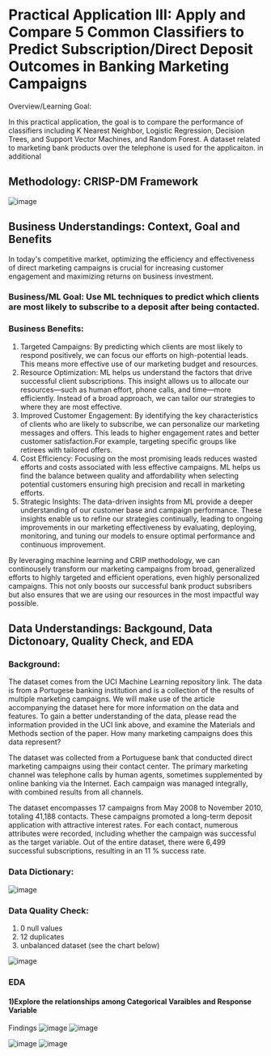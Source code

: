 # Practical Application III: Apply and Compare 5 Common Classifiers to Predict Subscription/Direct Deposit Outcomes in Banking Marketing Campaigns

Overview/Learning Goal: 

In this practical application, the goal is to compare the performance of classifiers including K Nearest Neighbor, Logistic Regression, Decision Trees, and Support Vector Machines, and Random Forest. 
A dataset related to marketing bank products over the telephone is used for the applicaiton. in additional 

## Methodology: CRISP-DM Framework 

![image](https://github.com/Sandysmile/Marketing-Campaigns/assets/20648423/26a9f4ba-b87d-4319-ba53-fb00675ec3eb) 



## Business Understandings: Context, Goal and Benefits

In today's competitive market, optimizing the efficiency and effectiveness of direct marketing campaigns is crucial for increasing customer engagement and maximizing returns on business investment.

### Business/ML Goal: Use ML techniques to predict which clients are most likely to subscribe to a deposit after being contacted. 

### Business Benefits: 

1. Targeted Campaigns: By predicting which clients are most likely to respond positively, we can focus our efforts on high-potential leads. This means more effective use of our marketing budget and resources.
2. Resource Optimization: ML helps us understand the factors that drive successful client subscriptions. This insight allows us to allocate our resources—such as human effort, phone calls, and time—more efficiently. Instead of a broad approach, we can tailor our strategies to where they are most effective. 
3. Improved Customer Engagement: By identifying the key characteristics of clients who are likely to subscribe, we can personalize our marketing messages and offers. This leads to higher engagement rates and better customer satisfaction.For example, targeting specific groups like retirees with tailored offers.
4. Cost Efficiency: Focusing on the most promising leads reduces wasted efforts and costs associated with less effective campaigns. ML helps us find the balance between quality and affordability when selecting potential customers ensuring high precision and recall in marketing efforts.
5. Strategic Insights: The data-driven insights from ML provide a deeper understanding of our customer base and campaign performance. These insights enable us to refine our strategies continually, leading to ongoing improvements in our marketing effectiveness by evaluating, deploying, monitoring, and tuning our models to ensure optimal performance and continuous improvement.

By leveraging machine learning and CRIP methodology, we can continousely transform our marketing campaigns from broad, generalized efforts to highly targeted and efficient operations, even highly personalized campaigns. This not only boosts our successful bank product subsribers but also ensures that we are using our resources in the most impactful way possible.

## Data Understandings: Backgound, Data Dictonoary, Quality Check, and EDA 

### Background: 

The dataset comes from the UCI Machine Learning repository link. The data is from a Portugese banking institution and is a collection of the results of multiple marketing campaigns. We will make use of the article accompanying the dataset here for more information on the data and features. To gain a better understanding of the data, please read the information provided in the UCI link above, and examine the Materials and Methods section of the paper. How many marketing campaigns does this data represent? 

The dataset was collected from a Portuguese bank that conducted direct marketing campaigns using their contact center. The primary marketing channel was telephone calls by human agents, sometimes supplemented by online banking via the Internet. Each campaign was managed integrally, with combined results from all channels. 

The dataset encompasses 17 campaigns from May 2008 to November 2010, totaling 41,188 contacts. These campaigns promoted a long-term deposit application with attractive interest rates. For each contact, numerous attributes were recorded, including whether the campaign was successful as the target variable. Out of the entire dataset, there were 6,499 successful subscriptions, resulting in an 11 % success rate. 

### Data Dictionary: 

![image](https://github.com/Sandysmile/Marketing-Campaigns/assets/20648423/e95d693c-385e-41ee-9cdf-797b3bffbf47)


### Data Quality Check: 

1) 0 null values
2) 12 duplicates
3) unbalanced dataset (see the chart below)
   
![image](https://github.com/Sandysmile/Marketing-Campaigns/assets/20648423/2498bc86-9725-4d65-be43-3874b9fe068d) 


### EDA
#### 1)Explore the relationships among Categorical Varaibles and Response Variable 

Findings 
![image](https://github.com/Sandysmile/Marketing-Campaigns/assets/20648423/4d07a0f4-a351-45c5-9ed7-aa2e49cd1d9b)  ![image](https://github.com/Sandysmile/Marketing-Campaigns/assets/20648423/b833d6bf-625f-431f-bda2-5816ce588909) 

![image](https://github.com/Sandysmile/Marketing-Campaigns/assets/20648423/85c30490-8156-4c8a-8289-cfa2c32f5842)  ![image](https://github.com/Sandysmile/Marketing-Campaigns/assets/20648423/a4fb81eb-7235-4e11-9483-d9c7ffaeaf2e) 






